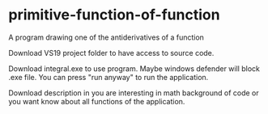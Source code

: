 # primitive-function-of-function
A program drawing one of the antiderivatives of a function

Download VS19 project folder to have access to source code. 

Download integral.exe to use program. Maybe windows defender will block .exe file. You can press "run anyway" to run the application. 

Download description in you are interesting in math background of code or you want know about all functions of the application. 
